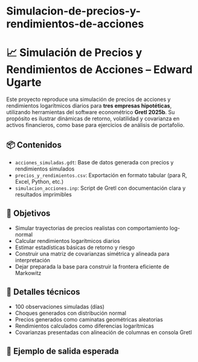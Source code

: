 # Simulacion-de-precios-y-rendimientos-de-acciones
# 📈 Simulación de Precios y Rendimientos de Acciones – Edward Ugarte

Este proyecto reproduce una simulación de precios de acciones y rendimientos logarítmicos diarios para **tres empresas hipotéticas**, utilizando herramientas del software econométrico **Gretl 2025b**. Su propósito es ilustrar dinámicas de retorno, volatilidad y covarianza en activos financieros, como base para ejercicios de análisis de portafolio.

## 📦 Contenidos

- `acciones_simuladas.gdt`: Base de datos generada con precios y rendimientos simulados
- `precios_y_rendimientos.csv`: Exportación en formato tabular (para R, Excel, Python, etc.)
- `simulacion_acciones.inp`: Script de Gretl con documentación clara y resultados imprimibles

## 🎯 Objetivos

- Simular trayectorias de precios realistas con comportamiento log-normal
- Calcular rendimientos logarítmicos diarios
- Estimar estadísticas básicas de retorno y riesgo
- Construir una matriz de covarianzas simétrica y alineada para interpretación
- Dejar preparada la base para construir la frontera eficiente de Markowitz

## 🧠 Detalles técnicos

- 100 observaciones simuladas (días)
- Choques generados con distribución normal
- Precios generados como caminatas geométricas aleatorias
- Rendimientos calculados como diferencias logarítmicas
- Covarianzas presentadas con alineación de columnas en consola Gretl

## 📝 Ejemplo de salida esperada
